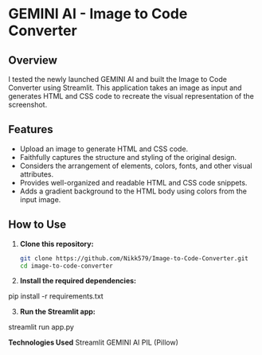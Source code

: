 # GEMINI AI - Image to Code Converter

## Overview

I tested the newly launched GEMINI AI and built the Image to Code Converter using Streamlit. This application takes an image as input and generates HTML and CSS code to recreate the visual representation of the screenshot.

## Features

- Upload an image to generate HTML and CSS code.
- Faithfully captures the structure and styling of the original design.
- Considers the arrangement of elements, colors, fonts, and other visual attributes.
- Provides well-organized and readable HTML and CSS code snippets.
- Adds a gradient background to the HTML body using colors from the input image.

## How to Use

1. **Clone this repository:**

   ```bash
   git clone https://github.com/Nikk579/Image-to-Code-Converter.git
   cd image-to-code-converter

2. **Install the required dependencies:**

pip install -r requirements.txt

3. **Run the Streamlit app:**

streamlit run app.py

**Technologies Used**
Streamlit
GEMINI AI
PIL (Pillow)


